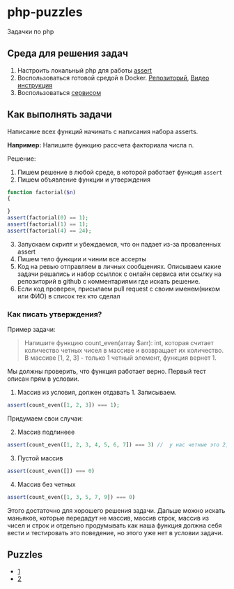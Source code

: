# php-puzzles

Задачки по php

## Среда для решения задач

1. Настроить локальный php для работы [assert](https://www.php.net/manual/ru/function.assert.php)
2. Воспользоваться готовой средой в Docker. [Репозиторий](https://github.com/otis22/php-minimal), [Видео инструкция](https://www.loom.com/share/e7434b8cd8fa4b0da69a8c0cf0339aa1)
3. Воспользоваться [сервисом](https://sandbox.onlinephpfunctions.com/)


## Как выполнять задачи

Написание всех функций начинать с написания набора asserts.

**Например:** Напишите функцию рассчета факториала числа n. 

Решение:
1. Пишем решение в любой среде, в которой работает функция `assert`
2. Пишем объявление функции и утверждения 
```php
function factorial($n)
{

}
assert(factorial(0) == 1);
assert(factorial(1) == 1);
assert(factorial(4) == 24);
```
3. Запускаем скрипт и убеждаемся, что он падает из-за проваленных assert
4. Пишем тело функции и чиним все ассерты
5. Код на ревью отправляем в личных сообщениях. Описываем какие задачи решались и набор ссыллок с онлайн сервиса или ссылку на репозиторий в github с комментариями где искать решение.
6. Если код проверен, присылаем pull request с своим именем(ником или ФИО) в список тех кто сделал

### Как писать утверждения? 

Пример задачи: 

> Напишите функцию count_even(array $arr): int, которая считает количество четных чисел в массиве и возвращает их количество. В массиве [1, 2, 3] - только 1 четный элемент, функция вернет 1.

Мы должны проверить, что функция работает верно. Первый тест описан прям в условии. 

1. Массив из условия, должен отдавать 1. Записываем.

```php
assert(count_even([1, 2, 3]) === 1);
```

Придумаем свои случаи: 

2. Массив подлинеее

```php
assert(count_even([1, 2, 3, 4, 5, 6, 7]) === 3) //  у нас четные это 2, 4, 6
```

3.  Пустой массив

```php
assert(count_even([]) === 0) 
```

4. Массив без четных

```php
assert(count_even([1, 3, 5, 7, 9]) === 0)
```

Этого достаточно для хорошего решения задачи. Дальше можно искать маньяков, которые передадут не массив, массив строк, массив из чисел и строк и отдельно продумывать как наша функция должна себя вести и тестировать это поведение, но этого уже нет в условии задачи.

## Puzzles 

* [1](puzzles/1.md)
* [2](puzzles/2.md)
